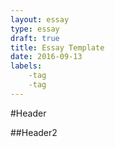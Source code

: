 ```yaml
---
layout: essay
type: essay
draft: true
title: Essay Template
date: 2016-09-13
labels:
	-tag
	-tag
---
```


#Header

##Header2
